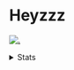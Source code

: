 # Heyzzz  

[![.](https://skillicons.dev/icons?i=js,java)](https://skillicons.dev)  

<details>
<summary>Stats</summary
<!--START_SECTION:waka-->

```text
JavaScript   19 hrs 56 mins  █████████████████████▓░░░   86.08 %
CSS          1 hr 45 mins    ██░░░░░░░░░░░░░░░░░░░░░░░   07.56 %
JSON         1 hr 6 mins     █▒░░░░░░░░░░░░░░░░░░░░░░░   04.75 %
C++          8 mins          ░░░░░░░░░░░░░░░░░░░░░░░░░   00.62 %
Markdown     5 mins          ░░░░░░░░░░░░░░░░░░░░░░░░░   00.39 %
HTML         3 mins          ░░░░░░░░░░░░░░░░░░░░░░░░░   00.28 %
```

<!--END_SECTION:waka-->
</details>
